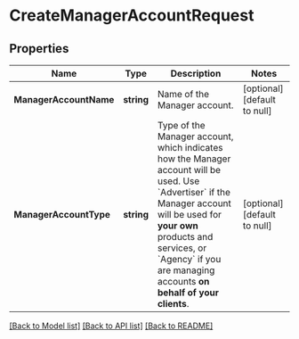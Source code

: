 # CreateManagerAccountRequest

## Properties
Name | Type | Description | Notes
------------ | ------------- | ------------- | -------------
**ManagerAccountName** | **string** | Name of the Manager account. | [optional] [default to null]
**ManagerAccountType** | **string** | Type of the Manager account, which indicates how the Manager account will be used. Use &#x60;Advertiser&#x60; if the Manager account will be used for **your own** products and services, or &#x60;Agency&#x60; if you are managing accounts **on behalf of your clients**. | [optional] [default to null]

[[Back to Model list]](../README.md#documentation-for-models) [[Back to API list]](../README.md#documentation-for-api-endpoints) [[Back to README]](../README.md)

